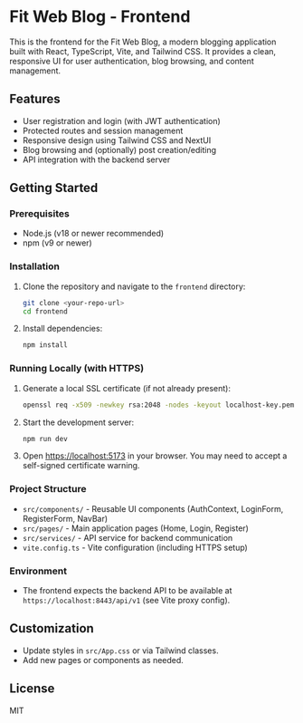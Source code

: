 # Fit Web Blog - Frontend

This is the frontend for the Fit Web Blog, a modern blogging application built with React, TypeScript, Vite, and Tailwind CSS. It provides a clean, responsive UI for user authentication, blog browsing, and content management.

## Features
- User registration and login (with JWT authentication)
- Protected routes and session management
- Responsive design using Tailwind CSS and NextUI
- Blog browsing and (optionally) post creation/editing
- API integration with the backend server

## Getting Started

### Prerequisites
- Node.js (v18 or newer recommended)
- npm (v9 or newer)

### Installation
1. Clone the repository and navigate to the `frontend` directory:
   ```sh
   git clone <your-repo-url>
   cd frontend
   ```
2. Install dependencies:
   ```sh
   npm install
   ```

### Running Locally (with HTTPS)
1. Generate a local SSL certificate (if not already present):
   ```sh
   openssl req -x509 -newkey rsa:2048 -nodes -keyout localhost-key.pem -out localhost-cert.pem -days 365 -subj "/CN=localhost"
   ```
2. Start the development server:
   ```sh
   npm run dev
   ```
3. Open [https://localhost:5173](https://localhost:5173) in your browser. You may need to accept a self-signed certificate warning.

### Project Structure
- `src/components/` - Reusable UI components (AuthContext, LoginForm, RegisterForm, NavBar)
- `src/pages/` - Main application pages (Home, Login, Register)
- `src/services/` - API service for backend communication
- `vite.config.ts` - Vite configuration (including HTTPS setup)

### Environment
- The frontend expects the backend API to be available at `https://localhost:8443/api/v1` (see Vite proxy config).

## Customization
- Update styles in `src/App.css` or via Tailwind classes.
- Add new pages or components as needed.

## License
MIT
